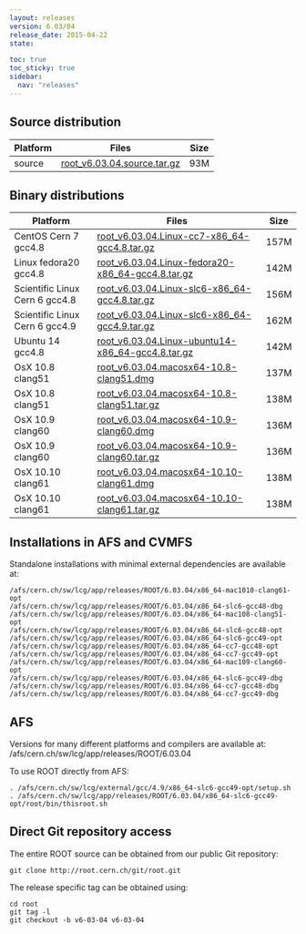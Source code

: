 ```yaml
---
layout: releases
version: 6.03/04
release_date: 2015-04-22
state:

toc: true
toc_sticky: true
sidebar:
  nav: "releases"
---
```



## Source distribution

| Platform       | Files | Size |
|-----------|-------|-----|
| source | [root_v6.03.04.source.tar.gz](https://root.cern.ch/download/root_v6.03.04.source.tar.gz) |  93M |


## Binary distributions

| Platform       | Files | Size |
|-----------|-------|-----|
| CentOS Cern 7 gcc4.8 | [root_v6.03.04.Linux-cc7-x86_64-gcc4.8.tar.gz](https://root.cern.ch/download/root_v6.03.04.Linux-cc7-x86_64-gcc4.8.tar.gz) | 157M |
| Linux fedora20 gcc4.8 | [root_v6.03.04.Linux-fedora20-x86_64-gcc4.8.tar.gz](https://root.cern.ch/download/root_v6.03.04.Linux-fedora20-x86_64-gcc4.8.tar.gz) | 142M |
| Scientific Linux Cern 6 gcc4.8 | [root_v6.03.04.Linux-slc6-x86_64-gcc4.8.tar.gz](https://root.cern.ch/download/root_v6.03.04.Linux-slc6-x86_64-gcc4.8.tar.gz) | 156M |
| Scientific Linux Cern 6 gcc4.9 | [root_v6.03.04.Linux-slc6-x86_64-gcc4.9.tar.gz](https://root.cern.ch/download/root_v6.03.04.Linux-slc6-x86_64-gcc4.9.tar.gz) | 162M |
| Ubuntu 14 gcc4.8 | [root_v6.03.04.Linux-ubuntu14-x86_64-gcc4.8.tar.gz](https://root.cern.ch/download/root_v6.03.04.Linux-ubuntu14-x86_64-gcc4.8.tar.gz) | 142M |
| OsX 10.8 clang51 | [root_v6.03.04.macosx64-10.8-clang51.dmg](https://root.cern.ch/download/root_v6.03.04.macosx64-10.8-clang51.dmg) | 137M |
| OsX 10.8 clang51 | [root_v6.03.04.macosx64-10.8-clang51.tar.gz](https://root.cern.ch/download/root_v6.03.04.macosx64-10.8-clang51.tar.gz) | 138M |
| OsX 10.9 clang60 | [root_v6.03.04.macosx64-10.9-clang60.dmg](https://root.cern.ch/download/root_v6.03.04.macosx64-10.9-clang60.dmg) | 136M |
| OsX 10.9 clang60 | [root_v6.03.04.macosx64-10.9-clang60.tar.gz](https://root.cern.ch/download/root_v6.03.04.macosx64-10.9-clang60.tar.gz) | 136M |
| OsX 10.10 clang61 | [root_v6.03.04.macosx64-10.10-clang61.dmg](https://root.cern.ch/download/root_v6.03.04.macosx64-10.10-clang61.dmg) | 138M |
| OsX 10.10 clang61 | [root_v6.03.04.macosx64-10.10-clang61.tar.gz](https://root.cern.ch/download/root_v6.03.04.macosx64-10.10-clang61.tar.gz) | 138M |



## Installations in AFS and CVMFS
Standalone installations with minimal external dependencies are available at:
~~~
/afs/cern.ch/sw/lcg/app/releases/ROOT/6.03.04/x86_64-mac1010-clang61-opt
/afs/cern.ch/sw/lcg/app/releases/ROOT/6.03.04/x86_64-slc6-gcc48-dbg
/afs/cern.ch/sw/lcg/app/releases/ROOT/6.03.04/x86_64-mac108-clang51-opt
/afs/cern.ch/sw/lcg/app/releases/ROOT/6.03.04/x86_64-slc6-gcc48-opt
/afs/cern.ch/sw/lcg/app/releases/ROOT/6.03.04/x86_64-slc6-gcc49-opt
/afs/cern.ch/sw/lcg/app/releases/ROOT/6.03.04/x86_64-cc7-gcc48-opt
/afs/cern.ch/sw/lcg/app/releases/ROOT/6.03.04/x86_64-cc7-gcc49-opt
/afs/cern.ch/sw/lcg/app/releases/ROOT/6.03.04/x86_64-mac109-clang60-opt
/afs/cern.ch/sw/lcg/app/releases/ROOT/6.03.04/x86_64-slc6-gcc49-dbg
/afs/cern.ch/sw/lcg/app/releases/ROOT/6.03.04/x86_64-cc7-gcc48-dbg
/afs/cern.ch/sw/lcg/app/releases/ROOT/6.03.04/x86_64-cc7-gcc49-dbg
~~~

## AFS
Versions for many different platforms and compilers are available at:
/afs/cern.ch/sw/lcg/app/releases/ROOT/6.03.04

To use ROOT directly from AFS:
~~~
. /afs/cern.ch/sw/lcg/external/gcc/4.9/x86_64-slc6-gcc49-opt/setup.sh
. /afs/cern.ch/sw/lcg/app/releases/ROOT/6.03.04/x86_64-slc6-gcc49-opt/root/bin/thisroot.sh
~~~

## Direct Git repository access
The entire ROOT source can be obtained from our public Git repository:

~~~
git clone http://root.cern.ch/git/root.git
~~~
The release specific tag can be obtained using:
~~~
cd root
git tag -l
git checkout -b v6-03-04 v6-03-04
~~~
